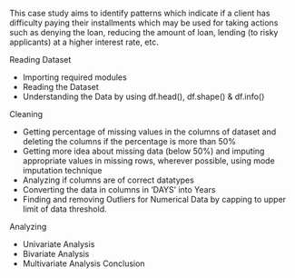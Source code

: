 This case study aims to identify patterns which indicate if a client has difficulty paying their installments which may be used for taking actions such as denying the loan, reducing the amount of loan, lending (to risky applicants) at a higher interest rate, etc.

Reading Dataset
- Importing required modules
- Reading the Dataset
- Understanding the Data by using df.head(), df.shape() & df.info()

Cleaning 
- Getting percentage of missing values in the columns of dataset and deleting the columns if the percentage is more than 50%
- Getting more idea about missing data (below 50%) and imputing appropriate values in missing rows, wherever possible, using mode imputation technique
- Analyzing if columns are of correct datatypes
- Converting the data in columns in ‘DAYS’ into Years
- Finding and removing Outliers for Numerical Data by capping to upper limit of data threshold.

Analyzing
- Univariate Analysis
- Bivariate Analysis
- Multivariate Analysis
Conclusion
